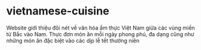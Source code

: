# vietnamese-cuisine
Website giới thiệu đôi nét về văn hóa ẩm thực Việt Nam giữa các vùng miền từ Bắc vào Nam. Thực đơn món ăn mỗi ngày phong phú, đa dạng cũng như những món ăn đặc biệt vào các dịp lễ tết thường niên
